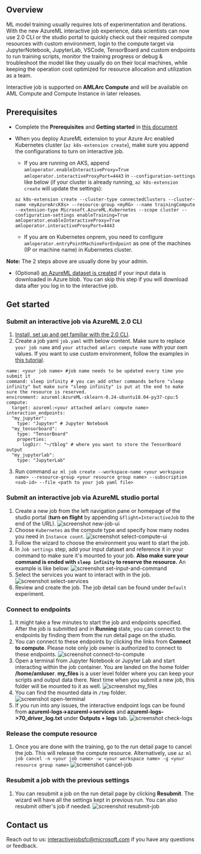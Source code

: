 ## Overview
ML model training usually requires lots of experimentation and iterations. With the new AzureML interactive job experience, data scientists can now use 2.0 CLI or the studio portal to quickly check out their required compute resources with custom environment, login to the compute target via JupyterNotebook, JupyterLab, VSCode, TensorBoard and custom endpoints to run training scripts, monitor the training progress or debug & troubleshoot the model like they usually do on their local machines, while keeping the operation cost optimized for resource allocation and utilization as a team.

Interactive job is supported on **AMLArc Compute** and will be available on AML Compute and Compute Instance in later releases.

## Prerequisites
- Complete the **Prerequisites** and **Getting started** in [this document](https://github.com/Azure/AML-Kubernetes)
- When you deploy AzureML extension to your Azure Arc enabled Kubernetes cluster (`az k8s-extension create`), make sure you append the configurations to turn on interactive job.
    - If you are running on AKS, append `amloperator.enableInteractiveProxy=True amloperator.interactiveProxyPort=4443` in `--configuration-settings` like below (if your cluster is already running, `az k8s-extension create` will update the settings):

    ```
    az k8s-extension create --cluster-type connectedClusters --cluster-name <myAzureArcK8s> --resource-group <myRG> --name trainingCompute --extension-type Microsoft.AzureML.Kubernetes --scope cluster --configuration-settings enableTraining=True amloperator.enableInteractiveProxy=True amloperator.interactiveProxyPort=4443
    ```
    - If you are on Kubernetes onprem, you need to configure `amloperator.entryPointMachineForEndpoint` as one of the machines (IP or machine name) in Kubernetes cluster.

**Note:** The 2 steps above are usually done by your admin.
- (Optional) [an AzureML dataset is created](https://docs.microsoft.com/en-us/azure/machine-learning/how-to-connect-data-ui) if your input data is downloaded in Azure blob. You can skip this step if you will download data after you log in to the interactive job.

## Get started
### Submit an interactive job via AzureML 2.0 CLI
1. [Install, set up and get familiar with the 2.0 CLI](https://docs.microsoft.com/en-us/azure/machine-learning/how-to-configure-cli).
1. Create a job yaml `job.yaml` with below content. Make sure to replace `your job name` and `your attached amlarc compute name` with your own values. If you want to use custom environment, follow the examples in [this tutorial](https://docs.microsoft.com/en-us/azure/machine-learning/how-to-train-cli). 
```dotnetcli
name: <your job name> #job name needs to be updated every time you submit it
command: sleep infinity # you can add other commands before "sleep infinity" but make sure "sleep infinity" is put at the end to make sure the resource is reserved.
environment: azureml:AzureML-sklearn-0.24-ubuntu18.04-py37-cpu:5
compute:
  target: azureml:<your attached amlarc compute name>
interaction_endpoints:
  "my_jupyter":
    type: "Jupyter" # Jupyter Notebook
  "my_tensorboard":
    type: "TensorBoard"
    properties:
      logDir: "~/tblog" # where you want to store the TensorBoard output 
  "my_jupyterlab":
    type: "JupyterLab"
```
3. Run command `az ml job create --workspace-name <your workspace name> --resource-group <your resource group name> --subscription <sub-id> --file <path to your job yaml file> `

### Submit an interactive job via AzureML studio portal
1. Create a new job from the left navigation pane or homepage of the studio portal (**turn on flight** by appending `&flight=InteractiveJob` to the end of the URL).
![screenshot new-job-ui](./media/new-job.png)
1. Choose `Kubernetes` as the compute type and specify how many nodes you need in `Instance count`.
![screenshot select-compute-ui](./media/compute-amlarc.png)
1. Follow the wizard to choose the environment you want to start the job.
1. In `Job settings` step, add your input dataset and reference it in your command to make sure it's mounted to your job. **Also make sure your command is ended with `sleep infinity` to reserve the resource.** An example is like below:
![screenshot set-input-and-command](./media/input-command.png)
1. Select the services you want to interact with in the job.
![screenshot select-services](./media/select-services.png)
1. Review and create the job. The job detail can be found under `Default` experiment.


### Connect to endpoints
1. It might take a few minutes to start the job and endpoints specified. After the job is submitted and in **Running** state, you can connect to the endpoints by finding them from the run detail page on the studio.
1. You can connect to these endpoints by clicking the links from **Connect to compute**. Please note only job owner is authorized to connect to these endpoints.
![screenshot connect-to-compute](./media/connect-to-compute.png)
1. Open a terminal from Jupyter Notebook or Jupyter Lab and start interacting within the job container. You are landed on the home folder **/home/amluser**. **my_files** is a user level folder where you can keep your scripts and output data there. Next time when you submit a new job, this folder will be mounted to it as well.
![screenshot my_files](./media/my_files.png)
1. You can find the mounted data in `/tmp` folder.
![screenshot open-terminal](./media/open-terminal.png) 
1. If you run into any issues, the interactive endpoint logs can be found from **azureml-logs->azureml->services** and **azureml-logs->70_driver_log.txt** under **Outputs + logs** tab.
![screenshot check-logs](./media/logs.png)

### Release the compute resource
1. Once you are done with the training, go to the run detail page to cancel the job. This will release the compute resource. Alternatively, use `az ml job cancel -n <your job name> -w <your workspace name> -g <your resource group name>`
![screenshot cancel-job](./media/cancel-job.png)

### Resubmit a job with the previous settings
1. You can resubmit a job on the run detail page by clicking **Resubmit**. The wizard will have all the settings kept in previous run. You can also resubmit other's job if needed.
![screenshot resubmit-job](./media/resubmit-job.png)

## Contact us
Reach out to us: interactivejobsfc@microsoft.com if you have any questions or feedback.
